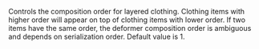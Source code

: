 Controls the composition order for layered clothing. Clothing items with higher order will appear on top of clothing items with lower order. If two items have the same order, the deformer composition order is ambiguous and depends on serialization order. Default value is 1.